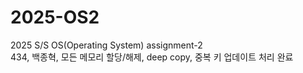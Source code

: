 # 2025-OS2
2025 S/S OS(Operating System) assignment-2  
434, 백종혁, 모든 메모리 할당/해제, deep copy, 중복 키 업데이트 처리 완료
